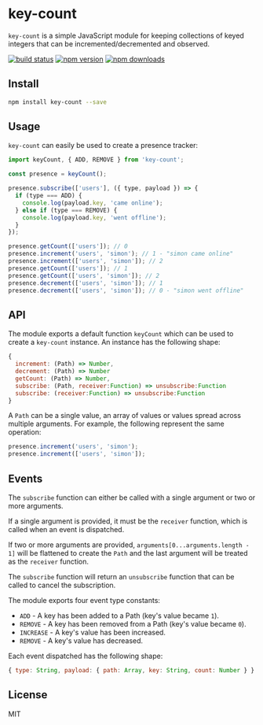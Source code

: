 # key-count

`key-count` is a simple JavaScript module for keeping collections of keyed integers that can be incremented/decremented and observed.

[![build status](https://img.shields.io/travis/simonify/key-count/master.svg)](https://travis-ci.org/simonify/key-count)
[![npm version](https://img.shields.io/npm/v/key-count.svg)](https://www.npmjs.com/package/key-count)
[![npm downloads](https://img.shields.io/npm/dm/key-count.svg)](https://www.npmjs.com/package/key-count)

## Install
```bash
npm install key-count --save
```

## Usage
`key-count` can easily be used to create a presence tracker:

```js
import keyCount, { ADD, REMOVE } from 'key-count';

const presence = keyCount();

presence.subscribe(['users'], ({ type, payload }) => {
  if (type === ADD) {
    console.log(payload.key, 'came online');
  } else if (type === REMOVE) {
    console.log(payload.key, 'went offline');
  }
});

presence.getCount(['users']); // 0
presence.increment('users', 'simon'); // 1 - "simon came online"
presence.increment(['users', 'simon']); // 2
presence.getCount(['users']); // 1
presence.getCount(['users', 'simon']); // 2
presence.decrement(['users', 'simon']); // 1
presence.decrement(['users', 'simon']); // 0 - "simon went offline"
```

## API

The module exports a default function `keyCount` which can be used to create a `key-count` instance. An instance has the following shape:

```js
{
  increment: (Path) => Number,
  decrement: (Path) => Number
  getCount: (Path) => Number,
  subscribe: (Path, receiver:Function) => unsubscribe:Function
  subscribe: (receiver:Function) => unsubscribe:Function
}
```

A `Path` can be a single value, an array of values or values spread across multiple arguments. For example, the following represent the same operation:

```js
presence.increment('users', 'simon');
presence.increment(['users', 'simon']);
```

## Events

The `subscribe` function can either be called with a single argument or two or more arguments.

If a single argument is provided, it must be the `receiver` function, which is called when an event is dispatched.

If two or more arguments are provided, `arguments[0...arguments.length - 1]` will be flattened to create the `Path` and the last argument will be treated as the `receiver` function.

The `subscribe` function will return an `unsubscribe` function that can be called to cancel the subscription.

The module exports four event type constants:

* `ADD` - A key has been added to a Path (key's value became `1`).
* `REMOVE` - A key has been removed from a Path (key's value became `0`).
* `INCREASE` - A key's value has been increased.
* `REMOVE` - A key's value has decreased.

Each event dispatched has the following shape:
```js
{ type: String, payload: { path: Array, key: String, count: Number } }
```

## License

MIT
